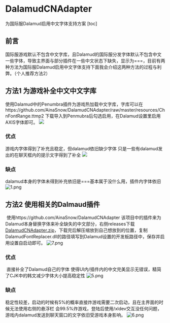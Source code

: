 # DalamudCNAdapter
为国际服Dalamud启用中文字体支持方案
[toc]
## 前言

​	国际服游戏默认不包含中文字库，且Dalamud的国际服分发字体默认不包含中文一些字体，导致主界面与部分插件在一些中文状态下缺失，显示为===，目前有两种方法为国际服Dalamud启用中文字体支持下面我会介绍这两种方法的过程与利弊。（个人推荐方法2）

## 方法1  为游戏补全中文中文字库

​	使用Dalamud中的Penumbra插件为游戏热加载中文字库，字库可以在https://github.com/AinaSnow/DalamudCNAdapter/raw/master/resources/ChnFontRange.ttmp2 下载导入到Penmubra后勾选启用，在Dalamud设置里启用AXIS字体即可。
![](https://s2.loli.net/2023/08/28/37rXPyexOkvAJKj.png)

### 优点

游戏内字体得到了补充且稳定，但dalamud依旧缺少字体 只是一些有dalamud发出的在聊天框内的提示文字得到了补全
![](https://s2.loli.net/2023/08/28/5OblxqkGEXS3zaM.png)

### 缺点

dalamud本身的字体未得到补充依旧是===基本属于没什么用，插件内字体依旧![1.png](https://s2.loli.net/2023/08/28/uEOwPB6THYf4QIA.png)

## 方法2 使用相关的Dalmaud插件

​	使用https://github.com/AinaSnow/DalamudCNAdapter 该项目中的插件来为Dalamud本身替换字体来补全缺失的中文部分，右侧releases下载[DalamudCNAdapter.zip](https://github.com/AinaSnow/DalamudCNAdapter/releases/download/1.0.0.0/DalamudCNAdapter.zip)，下载完后解压缩放到自己想放到的位置，复制DalamudFontReplacer.dll的路径填写到Dalamud设置的开发板路径中，保存并启用设置自启动即可。
![7.png](https://s2.loli.net/2023/08/28/qxjzLEfkltMsTF7.png)

### 优点

​	直接补全了Dalamud自己的字体 使得UI内/插件内的中文完美显示无错误，精简了CJK中的韩文减少字体大小提高稳定性
![5.png](https://s2.loli.net/2023/08/28/SfvYHlsqXtAMkan.png)

### 缺点

​	稳定性较差，启动的时候有5%的概率直接炸游戏需要二次启动，且在主界面的时候无法使用右侧的悬浮栏 会99.5%炸游戏，登陆后使用/xldev交互没任何问题，游戏内dalamud发送到聊天窗口的文字依旧受游戏本身影响。
![6.png](https://s2.loli.net/2023/08/28/3PfFnHy1UJRdGBk.png)
